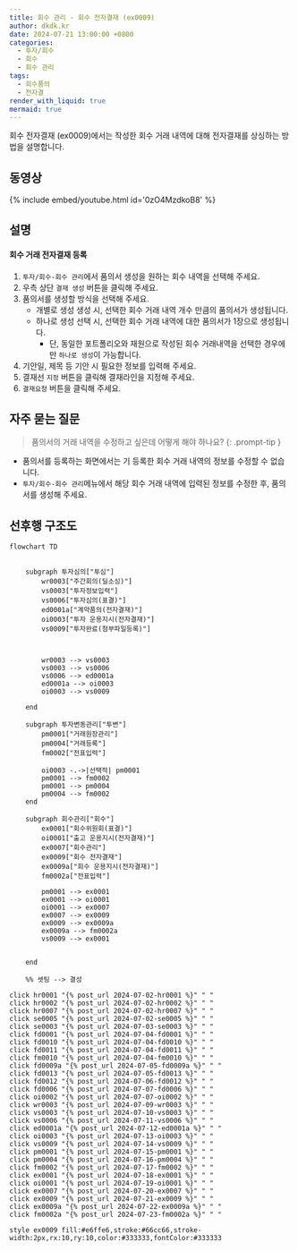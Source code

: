 ```yaml
---
title: 회수 관리 - 회수 전자결재 (ex0009)
author: dkdk.kr
date: 2024-07-21 13:00:00 +0800
categories:
  - 투자/회수
  - 회수
  - 회수 관리
tags:
  - 회수품의
  - 전자결
render_with_liquid: true
mermaid: true
---
```

회수 전자결재 (ex0009)에서는 작성한 회수 거래 내역에 대해 전자결재를 상싱하는 방법을 설명합니다.

## 동영상

{% include embed/youtube.html id='0zO4MzdkoB8' %}

## 설명

#### 회수 거래 전자결재 등록
1. `투자/회수-회수 관리`에서 품의서 생성을 원하는 회수 내역을 선택해 주세요.
2. 우측 상단 `결재 생성` 버튼을 클릭해 주세요.
3. 품의서를 생성할 방식을 선택해 주세요.
	- 개별로 생성 생성 시, 선택한 회수 거래 내역 개수 만큼의 품의서가 생성됩니다.
	- 하나로 생성 선택 시, 선택한 회수 거래 내역에 대한 품의서가 1장으로 생성됩니다.
		- 단, 동일한 포트폴리오와 재원으로 작성된 회수 거래내역을 선택한 경우에만 `하나로 생성`이 가능합니다.
4. 기안일, 제목 등 기안 시 필요한 정보를 입력해 주세요.
5. 결재선 `지정` 버튼을 클릭해 결재라인을 지정해 주세요.
6. `결재요청` 버튼을 클릭해 주세요.


## 자주 묻는 질문

> 품의서의 거래 내역을 수정하고 싶은데 어떻게 해야 하나요?
{: .prompt-tip }
- 품의서를 등록하는 화면에서는 기 등록한 회수 거래 내역의 정보를 수정할 수 없습니다.
- `투자/회수-회수 관리`메뉴에서 해당 회수 거래 내역에 입력된 정보를 수정한 후, 품의서를 생성해 주세요.


## 선후행 구조도

```mermaid
flowchart TD


    subgraph 투자심의["투심"]
        wr0003["주간회의(딜소싱)"]
        vs0003["투자정보입력"]
        vs0006["투자심의(표결)"]
        ed0001a["계약품의(전자결재)"]
        oi0003["투자 운용지시(전자결재)"]
        vs0009["투자완료(첨부파일등록)"]

        
        
        wr0003 --> vs0003
        vs0003 --> vs0006
        vs0006 --> ed0001a
        ed0001a --> oi0003
        oi0003 --> vs0009

    end

    subgraph 투자변동관리["투변"]
        pm0001["거래원장관리"]
        pm0004["거래등록"]
        fm0002["전표입력"]

        oi0003 -.->|선택적| pm0001
        pm0001 --> fm0002
        pm0001 --> pm0004
        pm0004 --> fm0002
    end

    subgraph 회수관리["회수"]
        ex0001["회수위원회(표결)"]
        oi0001["출고 운용지시(전자결재)"]
        ex0007["회수관리"]
        ex0009["회수 전자결재"]
        ex0009a["회수 운용지시(전자결재)"]
        fm0002a["전표입력"]

        pm0001 --> ex0001
        ex0001 --> oi0001
        oi0001 --> ex0007
        ex0007 --> ex0009
        ex0009 --> ex0009a
        ex0009a --> fm0002a
        vs0009 --> ex0001


    end

    %% 셋팅 --> 결성
    
click hr0001 "{% post_url 2024-07-02-hr0001 %}" " "
click hr0002 "{% post_url 2024-07-02-hr0002 %}" " "
click hr0007 "{% post_url 2024-07-02-hr0007 %}" " "
click se0005 "{% post_url 2024-07-02-se0005 %}" " "
click se0003 "{% post_url 2024-07-03-se0003 %}" " "
click fd0001 "{% post_url 2024-07-04-fd0001 %}" " "
click fd0010 "{% post_url 2024-07-04-fd0010 %}" " "
click fd0011 "{% post_url 2024-07-04-fd0011 %}" " "
click fm0010 "{% post_url 2024-07-04-fm0010 %}" " "
click fd0009a "{% post_url 2024-07-05-fd0009a %}" " "
click fd0013 "{% post_url 2024-07-05-fd0013 %}" " "
click fd0012 "{% post_url 2024-07-06-fd0012 %}" " "
click fd0006 "{% post_url 2024-07-07-fd0006 %}" " "
click oi0002 "{% post_url 2024-07-07-oi0002 %}" " "
click wr0003 "{% post_url 2024-07-09-wr0003 %}" " "
click vs0003 "{% post_url 2024-07-10-vs0003 %}" " "
click vs0006 "{% post_url 2024-07-11-vs0006 %}" " "
click ed0001a "{% post_url 2024-07-12-ed0001a %}" " "
click oi0003 "{% post_url 2024-07-13-oi0003 %}" " "
click vs0009 "{% post_url 2024-07-14-vs0009 %}" " "
click pm0001 "{% post_url 2024-07-15-pm0001 %}" " "
click pm0004 "{% post_url 2024-07-16-pm0004 %}" " "
click fm0002 "{% post_url 2024-07-17-fm0002 %}" " "
click ex0001 "{% post_url 2024-07-18-ex0001 %}" " "
click oi0001 "{% post_url 2024-07-19-oi0001 %}" " "
click ex0007 "{% post_url 2024-07-20-ex0007 %}" " "
click ex0009 "{% post_url 2024-07-21-ex0009 %}" " "
click ex0009a "{% post_url 2024-07-22-ex0009a %}" " "
click fm0002a "{% post_url 2024-07-23-fm0002a %}" " "

style ex0009 fill:#e6ffe6,stroke:#66cc66,stroke-width:2px,rx:10,ry:10,color:#333333,fontColor:#333333

```
